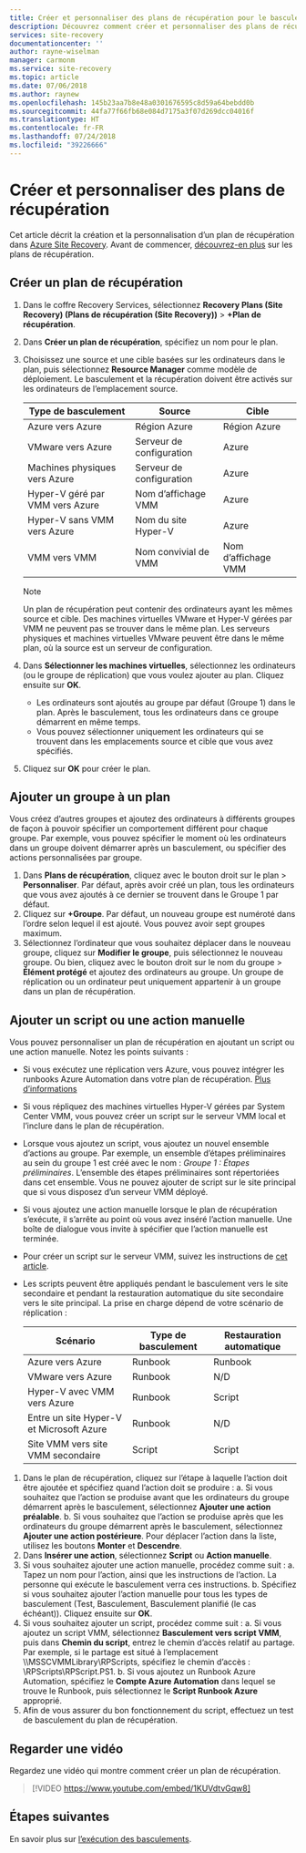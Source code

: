 ```yaml
---
title: Créer et personnaliser des plans de récupération pour le basculement et la récupération dans Azure Site Recovery | Microsoft Docs
description: Découvrez comment créer et personnaliser des plans de récupération dans Azure Site Recovery. Cet article explique comment basculer et récupérer des machines virtuelles et des serveurs physiques.
services: site-recovery
documentationcenter: ''
author: rayne-wiselman
manager: carmonm
ms.service: site-recovery
ms.topic: article
ms.date: 07/06/2018
ms.author: raynew
ms.openlocfilehash: 145b23aa7b8e48a0301676595c8d59a64bebdd0b
ms.sourcegitcommit: 44fa77f66fb68e084d7175a3f07d269dcc04016f
ms.translationtype: HT
ms.contentlocale: fr-FR
ms.lasthandoff: 07/24/2018
ms.locfileid: "39226666"
---
```

# <a name="create-and-customize-recovery-plans"></a>Créer et personnaliser des plans de récupération

Cet article décrit la création et la personnalisation d’un plan de récupération dans [Azure Site Recovery](site-recovery-overview.md). Avant de commencer, [découvrez-en plus](recovery-plan-overview.md) sur les plans de récupération.

## <a name="create-a-recovery-plan"></a>Créer un plan de récupération

1. Dans le coffre Recovery Services, sélectionnez **Recovery Plans (Site Recovery) (Plans de récupération (Site Recovery))** > **+Plan de récupération**.
2. Dans **Créer un plan de récupération**, spécifiez un nom pour le plan.
3. Choisissez une source et une cible basées sur les ordinateurs dans le plan, puis sélectionnez **Resource Manager** comme modèle de déploiement. Le basculement et la récupération doivent être activés sur les ordinateurs de l’emplacement source. 

   **Type de basculement** | **Source** | **Cible** 
   --- | --- | ---
   Azure vers Azure | Région Azure |Région Azure
   VMware vers Azure | Serveur de configuration | Azure
   Machines physiques vers Azure | Serveur de configuration | Azure   
   Hyper-V géré par VMM vers Azure  | Nom d’affichage VMM | Azure
   Hyper-V sans VMM vers Azure | Nom du site Hyper-V | Azure
   VMM vers VMM |Nom convivial de VMM | Nom d’affichage VMM 

   > [!NOTE]
   > Un plan de récupération peut contenir des ordinateurs ayant les mêmes source et cible. Des machines virtuelles VMware et Hyper-V gérées par VMM ne peuvent pas se trouver dans le même plan. Les serveurs physiques et machines virtuelles VMware peuvent être dans le même plan, où la source est un serveur de configuration.

2. Dans **Sélectionner les machines virtuelles**, sélectionnez les ordinateurs (ou le groupe de réplication) que vous voulez ajouter au plan. Cliquez ensuite sur **OK**.
    - Les ordinateurs sont ajoutés au groupe par défaut (Groupe 1) dans le plan. Après le basculement, tous les ordinateurs dans ce groupe démarrent en même temps.
    - Vous pouvez sélectionner uniquement les ordinateurs qui se trouvent dans les emplacements source et cible que vous avez spécifiés. 
1. Cliquez sur **OK** pour créer le plan.

## <a name="add-a-group-to-a-plan"></a>Ajouter un groupe à un plan

Vous créez d’autres groupes et ajoutez des ordinateurs à différents groupes de façon à pouvoir spécifier un comportement différent pour chaque groupe. Par exemple, vous pouvez spécifier le moment où les ordinateurs dans un groupe doivent démarrer après un basculement, ou spécifier des actions personnalisées par groupe.

1. Dans **Plans de récupération**, cliquez avec le bouton droit sur le plan > **Personnaliser**. Par défaut, après avoir créé un plan, tous les ordinateurs que vous avez ajoutés à ce dernier se trouvent dans le Groupe 1 par défaut.
2. Cliquez sur **+Groupe**. Par défaut, un nouveau groupe est numéroté dans l’ordre selon lequel il est ajouté. Vous pouvez avoir sept groupes maximum.
3. Sélectionnez l’ordinateur que vous souhaitez déplacer dans le nouveau groupe, cliquez sur **Modifier le groupe**, puis sélectionnez le nouveau groupe. Ou bien, cliquez avec le bouton droit sur le nom du groupe > **Élément protégé** et ajoutez des ordinateurs au groupe. Un groupe de réplication ou un ordinateur peut uniquement appartenir à un groupe dans un plan de récupération.


## <a name="add-a-script-or-manual-action"></a>Ajouter un script ou une action manuelle

Vous pouvez personnaliser un plan de récupération en ajoutant un script ou une action manuelle. Notez les points suivants :

- Si vous exécutez une réplication vers Azure, vous pouvez intégrer les runbooks Azure Automation dans votre plan de récupération. [Plus d’informations](site-recovery-runbook-automation.md)
- Si vous répliquez des machines virtuelles Hyper-V gérées par System Center VMM, vous pouvez créer un script sur le serveur VMM local et l’inclure dans le plan de récupération.
- Lorsque vous ajoutez un script, vous ajoutez un nouvel ensemble d’actions au groupe. Par exemple, un ensemble d’étapes préliminaires au sein du groupe 1 est créé avec le nom : *Groupe 1 : Étapes préliminaires*. L’ensemble des étapes préliminaires sont répertoriées dans cet ensemble. Vous ne pouvez ajouter de script sur le site principal que si vous disposez d’un serveur VMM déployé.
- Si vous ajoutez une action manuelle lorsque le plan de récupération s’exécute, il s’arrête au point où vous avez inséré l’action manuelle. Une boîte de dialogue vous invite à spécifier que l’action manuelle est terminée.
- Pour créer un script sur le serveur VMM, suivez les instructions de [cet article](hyper-v-vmm-recovery-script.md).
- Les scripts peuvent être appliqués pendant le basculement vers le site secondaire et pendant la restauration automatique du site secondaire vers le site principal. La prise en charge dépend de votre scénario de réplication :
    
    **Scénario** | **Type de basculement** | **Restauration automatique**
    --- | --- | --- 
    Azure vers Azure  | Runbook | Runbook
    VMware vers Azure | Runbook | N/D 
    Hyper-V avec VMM vers Azure | Runbook | Script
    Entre un site Hyper-V et Microsoft Azure | Runbook | N/D
    Site VMM vers site VMM secondaire | Script | Script

1. Dans le plan de récupération, cliquez sur l’étape à laquelle l’action doit être ajoutée et spécifiez quand l’action doit se produire : a. Si vous souhaitez que l’action se produise avant que les ordinateurs du groupe démarrent après le basculement, sélectionnez **Ajouter une action préalable**.
    b. Si vous souhaitez que l’action se produise après que les ordinateurs du groupe démarrent après le basculement, sélectionnez **Ajouter une action postérieure**. Pour déplacer l’action dans la liste, utilisez les boutons **Monter** et **Descendre**.
2. Dans **Insérer une action**, sélectionnez **Script** ou **Action manuelle**.
3. Si vous souhaitez ajouter une action manuelle, procédez comme suit : a. Tapez un nom pour l’action, ainsi que les instructions de l’action. La personne qui exécute le basculement verra ces instructions.
    b. Spécifiez si vous souhaitez ajouter l’action manuelle pour tous les types de basculement (Test, Basculement, Basculement planifié (le cas échéant)). Cliquez ensuite sur **OK**.
4. Si vous souhaitez ajouter un script, procédez comme suit : a. Si vous ajoutez un script VMM, sélectionnez **Basculement vers script VMM**, puis dans **Chemin du script**, entrez le chemin d’accès relatif au partage. Par exemple, si le partage est situé à l’emplacement \\<VMMServerName>\MSSCVMMLibrary\RPScripts, spécifiez le chemin d’accès : \RPScripts\RPScript.PS1.
    b. Si vous ajoutez un Runbook Azure Automation, spécifiez le **Compte Azure Automation** dans lequel se trouve le Runbook, puis sélectionnez le **Script Runbook Azure** approprié.
5. Afin de vous assurer du bon fonctionnement du script, effectuez un test de basculement du plan de récupération.

## <a name="watch-a-video"></a>Regarder une vidéo

Regardez une vidéo qui montre comment créer un plan de récupération.


> [!VIDEO https://www.youtube.com/embed/1KUVdtvGqw8]

## <a name="next-steps"></a>Étapes suivantes

En savoir plus sur [l’exécution des basculements](site-recovery-failover.md).  

    
